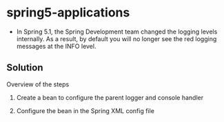 # spring5-applications

- In Spring 5.1, the Spring Development team changed the logging levels internally. As a result, 
by default you will no longer see the red logging messages at the INFO level.

## Solution

Overview of the steps

1. Create a bean to configure the parent logger and console handler

2. Configure the bean in the Spring XML config file
